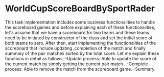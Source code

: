 # WorldCupScoreBoardBySportRader
This task implementation includes some business functionalities to handle the scoreboard games and before explaining each of these functionalities, let's assume that we have a scoreboard for 
two teams and these teams need to be initiated by constructor of the class and set the initial score of both teams to zero.
After then, start implementing the functionalities of the scoreboard that include updating ,completion of the match and finally summary of the pair matches sorted by the total score. Let me
explain these functions in detail as follows:
-Update process: Able to update the score of the current match by simply getting the current pair match .
-Complete process: Able to remove the match from the scoreboard game.
-Summary 
